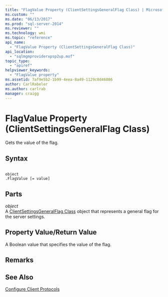 ```yaml
---
title: "FlagValue Property (ClientSettingsGeneralFlag Class) | Microsoft Docs"
ms.custom: ""
ms.date: "06/13/2017"
ms.prod: "sql-server-2014"
ms.reviewer: ""
ms.technology: wmi
ms.topic: "reference"
api_name: 
  - "FlagValue Property (ClientSettingsGeneralFlag Class)"
api_location: 
  - "sqlmgmproviderxpsp2up.mof"
topic_type: 
  - "apiref"
helpviewer_keywords: 
  - "FlagValue property"
ms.assetid: 7af9e5b2-1b99-4eea-8a49-1129c0d46086
author: CarlRabeler
ms.author: carlrab
manager: craigg
---
```

# FlagValue Property (ClientSettingsGeneralFlag Class)
  Gets the value of the flag.  
  
## Syntax  
  
```  
  
object  
.FlagValue [= value]  
```  
  
## Parts  
 *object*  
 A [ClientSettingsGeneralFlag Class](clientsettingsgeneralflag-class.md) object that represents a general flag for the server settings.  
  
## Property Value/Return Value  
 A Boolean value that specifies the value of the flag.  
  
## Remarks  
  
## See Also  
 [Configure Client Protocols](http://technet.microsoft.com/library/ms181035.aspx)  
  
  
